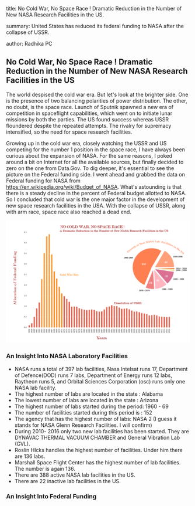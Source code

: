 title: No Cold War, No Space Race ! Dramatic Reduction in the Number of New NASA Research Facilities in the US.

summary: United States has reduced its federal funding to NASA after the collapse of USSR.

author: Radhika PC

## No Cold War, No Space Race ! Dramatic Reduction in the Number of New NASA Research Facilities in the US ##

The world despised the cold war era. But let's look at the brighter side. One is the presence of two balancing polarities of power distribution. The other, no doubt, is the space race. Launch of Sputnik spawned a new era of competition in spaceflight capabilities, which went on to initiate lunar missions by both the parties. The US found success whereas USSR floundered despite the repeated attempts. The rivalry for supremacy intensified, so the need for space research facilities.

Growing up in the cold war era, closely watching the USSR and US competing for the number 1 position in the space race, I have always been curious about the expansion of NASA. For the same reasons, I poked around a bit on Internet for all the available sources, but finally decided to zero on the one from Data.Gov. To dig deeper, it's essential to see the picture on the Federal funding side. I went ahead and grabbed the data on Federal funding for NASA from https://en.wikipedia.org/wiki/Budget_of_NASA.  What's astounding is that there is a steady decline in the percent of Federal budget allotted to NASA. So I concluded that cold war is the one major factor in the development of new space research facilities in the USA. With the collapse of USSR, along with arm race, space race also reached a dead end.

![](nasa-fund-bar-black-01.png)

### An Insight Into NASA Laboratory Facilities ###

* NASA runs a total of 397 lab facilities, Nasa Intelsat runs 17, Department of Defence(DOD) runs 7 labs, Department of Energy runs 12 labs, Raytheon runs 5, and Orbital Sciences Corporation (osc) runs only one NASA lab facility.
* The highest number of labs are located in the state : Alabama
* The lowest number of labs are located in the state : Arizona
* The highest number of labs started during the period: 1960 - 69
* The number of facilities started during this period is : 152
* The agency that has the highest number of labs: NASA 2 (I guess it stands for NASA Glenn Research Facilities. I will confirm)
* During 2010- 2016 only two new lab facilities has been started. They are DYNAVAC THERMAL VACUUM CHAMBER and General Vibration Lab (GVL).
* Roslin HIcks handles the highest number of facilities. Under him there are 136 labs.
* Marshall Space Flight Center has the highest number of lab facilities. The number is again 136.
* There are 388 active NASA lab facilities in the US.
* There are 22 inactive lab facilities in the US.

### An Insight Into Federal Funding ###
